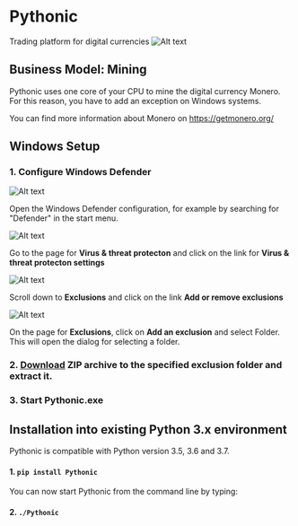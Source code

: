 # Pythonic
Trading platform for digital currencies
![Alt text](screenshot-1.png?raw=true "Screenshot 1")


## Business Model: Mining
Pythonic uses one core of your CPU to mine the digital currency Monero.
For this reason, you have to add an exception on Windows systems. 

You can find more information about Monero on https://getmonero.org/


## Windows Setup

### 1. Configure Windows Defender

![Alt text](defender-01.png?raw=true "Step-1")

Open the Windows Defender configuration, for example by searching for "Defender" in the start menu.


![Alt text](defender-02.png?raw=true "Step-2")

Go to the page for **Virus & threat protecton** and click on the link for **Virus & threat protecton settings**


![Alt text](defender-03.png?raw=true "Step-3")

Scroll down to **Exclusions** and click on the link **Add or remove exclusions**


![Alt text](defender-04.png?raw=true "Step-4")

On the page for **Exclusions**, click on **Add an exclusion** and select Folder. This will open the dialog for selecting a folder.

### 2. [Download](https://github.com/hANSIc99/Pythonics/raw/master/Pythonics_0.1.zip) ZIP archive to the specified exclusion folder and extract it. 

### 3. Start Pythonic.exe

## Installation into existing Python 3.x environment

Pythonic is compatible with Python version 3.5, 3.6 and 3.7.

#### 1. `pip install Pythonic`

You can now start Pythonic from the command line by typing:

#### 2. `./Pythonic`

